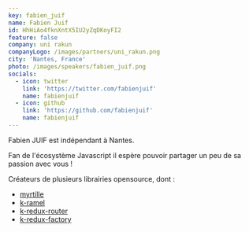 ```yaml
---
key: fabien_juif
name: Fabien Juif
id: HhHiAo4fknXntX5IU2yZqDKoyFI2
feature: false
company: uni rakun
companyLogo: /images/partners/uni_rakun.png
city: 'Nantes, France'
photo: /images/speakers/fabien_juif.png
socials:
  - icon: twitter
    link: 'https://twitter.com/fabienjuif'
    name: fabienjuif
  - icon: github
    link: 'https://github.com/fabienjuif'
    name: fabienjuif
---
```

Fabien JUIF est indépendant à Nantes.

Fan de l'écosystème Javascript il espère pouvoir partager un peu de sa passion avec vous !

Créateurs de plusieurs librairies opensource, dont : 
 - [myrtille](https://github.com/fabienjuif/myrtille)
 - [k-ramel](https://github.com/unirakun/k-ramel)
 - [k-redux-router](https://github.com/unirakun/k-redux-router/)
 - [k-redux-factory](https://github.com/unirakun/k-redux-factory)
